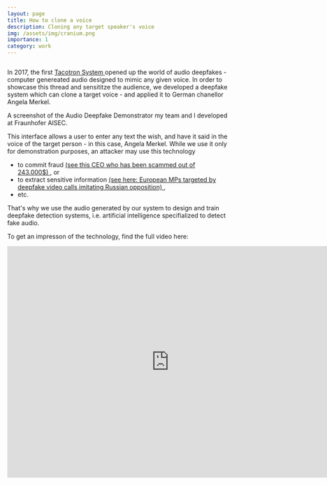 ```yaml
---
layout: page
title: How to clone a voice
description: Cloning any target speaker's voice
img: /assets/img/cranium.png
importance: 1
category: work
---
```



<div id="image-cover-modal" class="image-cover-modal">
  <img id="image-cover-image" class="image-cover-modal-content">
  <div id="image-cover-caption"></div>
</div>

In 2017, the first <a href="https://arxiv.org/abs/1703.10135"> Tacotron System </a> opened up the world of audio deepfakes - computer genereated audio designed to mimic any given voice.
In order to showcase this thread and sensititze the audience, we developed a deepfake system which can clone a target voice - and applied it to German chanellor Angela Merkel.

<div class="row">
    <div class="col-sm mt-3 mt-md-0">
        <img class="img-fluid rounded z-depth-1" src="{{ '/assets/img/deepfake_merkel.png' | relative_url }}" alt="" title="example image"/>
    </div>
</div>
<div class="caption">
    A screenshot of the Audio Deepfake Demonstrator my team and I developed at Fraunhofer AISEC.
</div>

This interface allows a user to enter any text the wish, and have it said in the voice of the target person - in this case, Angela Merkel.
While we use it only for demonstration purposes, an attacker may use this technology
- to commit fraud <a href="https://www.forbes.com/sites/jessedamiani/2019/09/03/a-voice-deepfake-was-used-to-scam-a-ceo-out-of-243000/?sh=36ca45292241"> (see this CEO who has been scammed out of 243.000$) </a>, or 
- to extract sensitive information <a href="https://www.theguardian.com/world/2021/apr/22/european-mps-targeted-by-deepfake-video-calls-imitating-russian-opposition"> (see here: European MPs targeted by deepfake video calls imitating Russian opposition) </a>,
- etc.

That's why we use the audio generated by our system to design and train deepfake detection systems, i.e. artificial intelligence specifialized to detect fake audio.

To get an impresson of the technology, find the full video here:
<iframe width="740" height="530" src="https://www.youtube.com/embed/MZTF0eAALmE" title="YouTube video player" frameborder="0" allow="accelerometer; autoplay; clipboard-write; encrypted-media; gyroscope; picture-in-picture" allowfullscreen></iframe>
